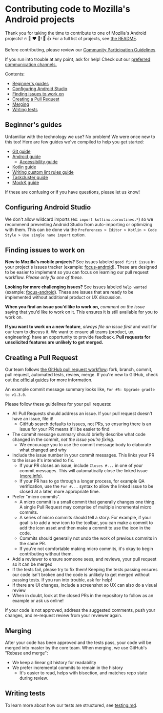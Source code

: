 # Contributing code to Mozilla's Android projects
Thank you for taking the time to contribute to one of Mozilla's Android
projects! 🔥 🦊 ❤️ 🤖! 🎉 👍 For a full list of projects, see
[the README](../README.md#android).

Before contributing, please review our [Community Participation Guidelines].

If you run into trouble at any point, ask for help! Check out our
[preferred communication channels.](./CONTRIBUTING.md#communication)

Contents:
- [Beginner's guides](#beginners-guides)
- [Configuring Android Studio](#configuring-android-studio)
- [Finding issues to work on](#finding-issues-to-work-on)
- [Creating a Pull Request](#creating-a-pull-request)
- [Merging](#merging)
- [Writing tests](#writing-tests)

## Beginner's guides
Unfamiliar with the technology we use? No problem! We were once new to this
too! Here are few guides we've compiled to help you get started:
- [Git guide](../git_guide.md#android)
- [Android guide](android_guide.md)
  - [Accessibility guide](accessibility_guide.md)
- [Kotlin guide](kotlin_guide.md)
- [Writing custom lint rules guide](writing_lint_rules.md)
- [Taskcluster guide](taskcluster_guide.md)
- [MockK guide](https://notwoods.github.io/mockk-guidebook/)

If these are confusing or if you have questions, please let us know!

## Configuring Android Studio
We don't allow wildcard imports (ex: `import kotlinx.coroutines.*`) so we recommend preventing Android Studio from auto-importing or optimizing with them. This can be done via the `Preferences > Editor > Kotlin > Code Style > Use single name import` option.

## Finding issues to work on
**New to Mozilla's mobile projects?** See issues labeled `good first issue` in your project's
issues tracker (example: [focus-android][fa good first]). These are designed to be
easier to implement so you can focus on learning our pull request workflow. *Please only
fix one of these.*

**Looking for more challenging issues?** See issues labeled `help wanted` (example:
[focus-android][fa help]). These are issues that are ready to be implemented without
additional product or UX discussion.

**When you find an issue you'd like to work on,** *comment on the issue* saying that
you'd like to work on it. This ensures it is still available for you to work on.

**If you want to work on a new feature**, *always file an issue first* and wait
for our team to discuss it. We want to ensure all teams (product, ux, engineering)
have an opportunity to provide feedback. **Pull requests for unsolicited features
are unlikely to get merged.**

## Creating a Pull Request
Our team follows [the GitHub pull request workflow][gh workflow]: fork, branch, commit,
pull request, automated tests, review, merge. If you're new to GitHub, check out [the official
guides][gh guides] for more information.

An example commit message summary looks like, `For #5: Upgrade gradle to v1.3.0`.

Please follow these guidelines for your pull requests:

- All Pull Requests should address an issue. If your pull request doesn't have an
issue, file it!
  - GitHub search defaults to issues, not PRs, so ensuring there is an issue for your PR
  means it'll be easier to find
- The commit message summary should briefly describe what code changed in the commit, *not
the issue you're fixing.*
  - We encourage you to use the commit message body to elaborate what changed and why
- Include the issue number in your commit messages. This links your PR to the issue it's
intended to fix.
  - If your PR closes an issue, include `Closes #...` in one of your commit messages. This
  will automatically close the linked issue ([more info][auto close]).
  - If your PR has to go through a longer process, for example QA verification, use the 
  `For #...` syntax to allow the linked issue to be closed at a later, more appropriate time.
- Prefer "micro commits".
  - A micro commit is a small commit that generally changes one thing.
  A single Pull Request may comprise of multiple incremental micro commits.
  - A series of micro commits should tell a story. For example, if your goal is to add a new
  icon to the toolbar, you can make a commit to add the icon asset and then make a commit to
  use the icon in the code.
  - Commits should generally not undo the work of previous commits in the same PR.
  - If you're not comfortable making micro commits, it's okay to begin contributing without
  them.
- Add a reviewer to ensure someone sees, and reviews, your pull request so it can be merged
- If the tests fail, please try to fix them! Keeping the tests passing ensures our code isn't
broken and the code is unlikely to get merged without passing tests. If you run into trouble,
ask for help!
- If there are UI changes, include a screenshot so UX can also do a visual review
- When in doubt, look at the closed PRs in the repository to follow as an example or ask
us online!

If your code is not approved, address the suggested comments, push your changes, and re-request
review from your reviewer again.

## Merging
After your code has been approved and the tests pass, your code will be merged into master
by the core team. When merging, we use GitHub's "Rebase and merge":
- We keep a linear git history for readability
- We prefer incremental commits to remain in the history
  - It's easier to read, helps with bisection, and matches repo state during review.

## Writing tests
To learn more about how our tests are structured, see [testing.md](testing.md).

[Community Participation Guidelines]: https://www.mozilla.org/en-US/about/governance/policies/participation/
[fa good first]: https://github.com/mozilla-mobile/focus-android/labels/good%20first%20issue
[fa help]: https://github.com/mozilla-mobile/focus-android/labels/help%20wanted
[gh workflow]: https://guides.github.com/introduction/flow/
[gh guides]: https://guides.github.com/
[auto close]: https://help.github.com/articles/closing-issues-using-keywords/
